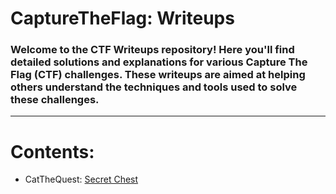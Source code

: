 # CaptureTheFlag: Writeups
### Welcome to the CTF Writeups repository! Here you'll find detailed solutions and explanations for various Capture The Flag (CTF) challenges. These writeups are aimed at helping others understand the techniques and tools used to solve these challenges.
------ 
# Contents: 
- CatTheQuest: [Secret Chest](https://github.com/xtasy94/CTFW/tree/main/CatTheQuest)
